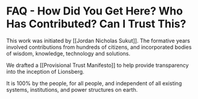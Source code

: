 # FAQ - How Did You Get Here? Who Has Contributed? Can I Trust This?

This work was initiated by [[Jordan Nicholas Sukut]]. The formative years involved contributions from hundreds of citizens, and incorporated bodies of wisdom, knowledge, technology and solutions. 

We drafted a [[Provisional Trust Manifesto]] to help provide transparency into the inception of Lionsberg. 

It is 100% by the people, for all people, and independent of all existing systems, institutions, and power structures on earth. 